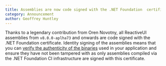 ```yaml
---
title: Assemblies are now code signed with the .NET Foundation  certificate
category: Announcement
author: Geoffrey Huntley
---
```


Thanks to a legendary contribution from Oren Novotny, all ReactiveUI assemblies from `v8.0.0-aplha73` and onwards are code signed with the .NET Foundation certificate. Identity signing of the assemblies means that you can [verify the authenticity of the binaries](/docs/security/)  used in your application and ensure they have not been tampered with as only assemblies compiled via the .NET Foundation CI infrastructure are signed with this certificate.